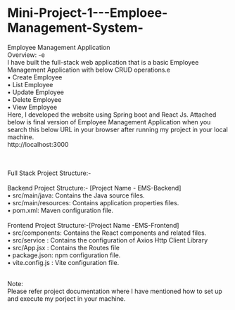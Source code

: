 # Mini-Project-1---Emploee-Management-System-
Employee Management Application</br>
Overview: -e</br>
    I have built the full-stack web application that is a basic Employee Management Application with below CRUD operations.e</br>
•	Create Employee</br>
•	List Employee</br>
•	Update Employee</br>
•	Delete Employee</br>
•	View Employee</br>
    Here, I developed the website using Spring boot and React Js. Attached below is final version of Employee Management Application when you search this below URL in your browser after running my project in your local machine.</br>
http://localhost:3000 </br></br></br>

Full Stack Project  Structure:-</br></br>
Backend Project  Structure:- [Project Name - EMS-Backend]</br>
•	src/main/java: 	Contains the Java source files.</br>
•	src/main/resources: 	Contains application properties files.</br>
•	pom.xml: 		Maven configuration file.</br></br>
Frontend Project  Structure:-[Project Name -EMS-Frontend]</br>
•	src/components:	 Contains the React components and related files.</br>
•	src/service : 	Contains the configuration of Axios Http Client Library </br>
•	src/App.jsx : 	Contains the Routes file</br>
•	package.json: 	npm configuration file.</br>
•	vite.config.js : 	Vite configuration file.</br></br>


Note:</br>
Please refer project documentation where I have mentioned how to set up and execute my porject in your machine.</br>
